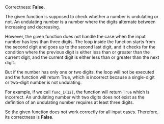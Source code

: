 Correctness: **False**.

The given function is supposed to check whether a number is undulating or not. An undulating number is a number where the digits alternate between increasing and decreasing. 

However, the given function does not handle the case when the input number has less than three digits. The loop inside the function starts from the second digit and goes up to the second last digit, and it checks for the condition where the previous digit is either less than or greater than the current digit, and the current digit is either less than or greater than the next digit. 

But if the number has only one or two digits, the loop will not be executed and the function will return True, which is incorrect because a single-digit or two-digit number is not undulating.

For example, if we call `func_1(12)`, the function will return `True` which is incorrect. An undulating number with two digits does not exist as the definition of an undulating number requires at least three digits. 

So the given function does not work correctly for all input cases. Therefore, its correctness is **False**.